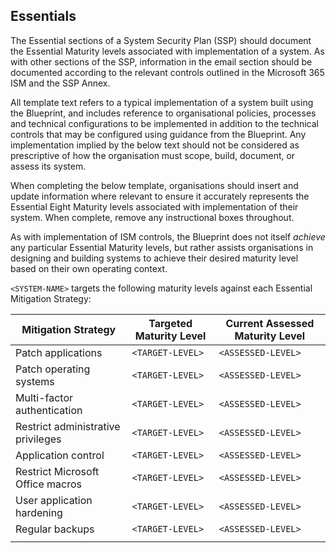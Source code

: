 Essentials
---
The Essential sections of a System Security Plan (SSP) should document the Essential Maturity levels associated with implementation of a system. As with other sections of the SSP, information in the email section should be documented according to the relevant controls outlined in the Microsoft 365 ISM and the SSP Annex. 

All template text refers to a typical implementation of a system built using the Blueprint, and includes reference to organisational policies, processes and technical configurations to be implemented in addition to the technical controls that may be configured using guidance from the Blueprint. Any implementation implied by the below text should not be considered as prescriptive of how the organisation must scope, build, document, or assess its system.

When completing the below template, organisations should insert and update information where relevant to ensure it accurately represents the Essential Eight Maturity levels associated with implementation of their system. When complete, remove any instructional boxes throughout. 

As with implementation of ISM controls, the Blueprint does not itself *achieve* any particular Essential Maturity levels, but rather assists organisations in designing and building systems to achieve their desired maturity level based on their own operating context.

`<SYSTEM-NAME>` targets the following maturity levels against each Essential Mitigation Strategy:

| Mitigation Strategy                | Targeted Maturity Level | Current Assessed Maturity Level |
| ---------------------------------- | ----------------------- | ------------------------------- |
| Patch applications                 | `<TARGET-LEVEL>`        | `<ASSESSED-LEVEL>`              |
| Patch operating systems            | `<TARGET-LEVEL>`        | `<ASSESSED-LEVEL>`              |
| Multi-factor authentication        | `<TARGET-LEVEL>`        | `<ASSESSED-LEVEL>`              |
| Restrict administrative privileges | `<TARGET-LEVEL>`        | `<ASSESSED-LEVEL>`              |
| Application control                | `<TARGET-LEVEL>`        | `<ASSESSED-LEVEL>`              |
| Restrict Microsoft Office macros   | `<TARGET-LEVEL>`        | `<ASSESSED-LEVEL>`              |
| User application hardening         | `<TARGET-LEVEL>`        | `<ASSESSED-LEVEL>`              |
| Regular backups                    | `<TARGET-LEVEL>`        | `<ASSESSED-LEVEL>`              |
|                                    |                         |                                 |
